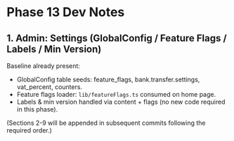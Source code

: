 # Phase 13 Dev Notes

## 1. Admin: Settings (GlobalConfig / Feature Flags / Labels / Min Version)
Baseline already present:
- GlobalConfig table seeds: feature_flags, bank.transfer.settings, vat_percent, counters.
- Feature flags loader: `lib/featureFlags.ts` consumed on home page.
- Labels & min version handled via content + flags (no new code required in this phase).

(Sections 2-9 will be appended in subsequent commits following the required order.)
